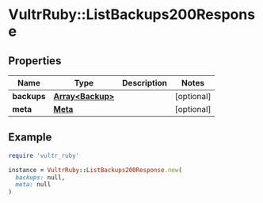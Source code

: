 # VultrRuby::ListBackups200Response

## Properties

| Name | Type | Description | Notes |
| ---- | ---- | ----------- | ----- |
| **backups** | [**Array&lt;Backup&gt;**](Backup.md) |  | [optional] |
| **meta** | [**Meta**](Meta.md) |  | [optional] |

## Example

```ruby
require 'vultr_ruby'

instance = VultrRuby::ListBackups200Response.new(
  backups: null,
  meta: null
)
```

